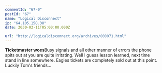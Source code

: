 ```yaml
---
commentId: "67-0"
postId: "67"
name: "Logical Disconnect"
ip: "64.105.158.38"
date: 2030-02-11T05:00:00.000Z

url: "http://logicaldisconnect.org/archives/000071.html"
---
```

<p><strong>Ticketmaster woes</strong>Busy signals and all other manner of errors the phone spits out at you are quite irritating. Well I guess lesson learned, next time stand in line somewhere. Eagles tickets are completely sold out at this point. Luckily Tom's friends...</p>